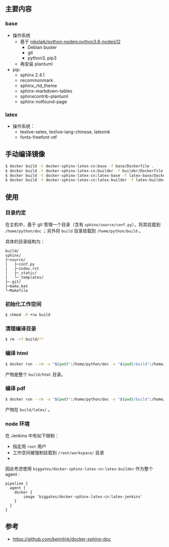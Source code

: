 ## 主要内容

### base

* 操作系统
    * 基于 [nikolaik/python-nodejs:python3.8-nodejs12](https://hub.docker.com/r/nikolaik/python-nodejs)
        * Debian buster
        * git
        * python3, pip3
    * 再安装 plantuml
* pip:
    * sphinx 2.4.1
    * recommonmark
    * sphinx_rtd_theme
    * sphinx-markdown-tables
    * sphinxcontrib-plantuml
    * sphinx-notfound-page

### latex

* 操作系统：
    * texlive-xetex, texlive-lang-chinese, latexmk
    * fonts-freefont-otf

## 手动编译镜像

```bash
$ docker build -t docker-sphinx-latex-cn:base -f base/Dockerfile .
$ docker build -t docker-sphinx-latex-cn:builder -f builder/Dockerfile .
$ docker build -t docker-sphinx-latex-cn:latex-base -f latex-base/Dockerfile .
$ docker build -t docker-sphinx-latex-cn:latex-builder -f latex-builder/Dockerfile .
```

## 使用

### 目录约定

在主机中，基于 git 管理一个目录（含有 `sphinx/source/conf.py`），将其挂载到 `/home/python/doc` ；另外将 `build` 目录挂载到 `/home/python/build` 。

具体的目录结构为：

```
build/
sphinx/
├─source/
|   ├─conf.py
|   ├─index.rst
|   ├─_static/
|   └─_templates/
├─.git/
├─make.bat
└─Makefile
```

### 初始化工作空间

```bash
$ chmod -R +rw build
```

### 清理编译目录

```bash
$ rm -rf build/**
```

### 编译 html

```bash
$ docker run --rm -v "$(pwd)":/home/python/doc -v "$(pwd)/build":/home/python/build biggates/docker-sphinx-latex-cn:builder make html
```

产物是整个 `build/html` 目录。

### 编译 pdf

```bash
$ docker run --rm -v "$(pwd)":/home/python/doc -v "$(pwd)/build":/home/python/build biggates/docker-sphinx-latex-cn:latex-builder make latexpdf
```

产物在 `build/latex/` 。

### node 环境

在 Jenkins 中有如下限制：

* 指定用 `root` 用户
* 工作空间被强制挂载到 `/root/workspace/` 目录
* 

因此考虑使用 `biggates/docker-sphinx-latex-cn:latex-builder` 作为整个 agent :

```
pipeline {
  agent {
    docker {
        image 'biggates/docker-sphinx-latex-cn:latex-jenkins'
    }
  }
}
```

## 参考

* https://github.com/keimlink/docker-sphinx-doc
